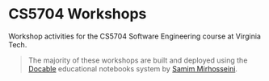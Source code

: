 # CS5704 Workshops
Workshop activities for the CS5704 Software Engineering course at Virginia Tech.



> The majority of these workshops are built and deployed using the [Docable](https://docable.cloud/) educational notebooks system by [Samim Mirhosseini](https://samim.me/).
